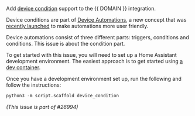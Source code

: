 Add [device condition](https://developers.home-assistant.io/docs/en/device_automation_condition.html) support to the {{ DOMAIN }} integration.

Device conditions are part of [Device Automations](https://developers.home-assistant.io/docs/en/device_automation_index.html), a new concept that was [recently launched](https://www.home-assistant.io/blog/2019/09/18/release-99/#device-automations) to make automations more user friendly.

Device automations consist of three different parts: triggers, conditions and conditions. This issue is about the condition part.

To get started with this issue, you will need to set up a Home Assistant development environment. The easiest approach is to get started using [a dev container](https://developers.home-assistant.io/docs/en/development_environment.html#developing-with-devcontainer).

Once you have a development environment set up, run the following and follow the instructions:

```python
python3 -m script.scaffold device_condition
```

_(This issue is part of #26994)_
